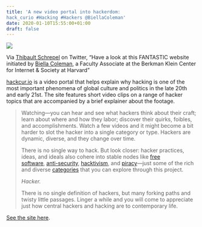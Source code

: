 ```yaml
---
title: 'A new video portal into hackerdom:
hack_curio #Hacking #Hackers @BiellaColeman'
date: 2020-01-10T15:55:00+01:00
draft: false
---
```


![](https://cdn-blog.adafruit.com/uploads/2020/01/Untitled-39-600x203.png)

Via [Thibault Schrepel](https://twitter.com/LeConcurrential/status/1213509678128349184?s=03) on Twitter, “Have a look at this FANTASTIC website initiated by [Biella Coleman](https://twitter.com/BiellaColeman), a Faculty Associate at the Berkman Klein Center for Internet & Society at Harvard”

[hackcur.io](https://hackcur.io) is a video portal that helps explain why hacking is one of the most important phenomena of global culture and politics in the late 20th and early 21st. The site features short video clips on a range of hacker topics that are accompanied by a brief explainer about the footage.

> Watching—you can hear and see what hackers think about their craft; learn about where and how they labor; discover their quirks, foibles, and accomplishments. Watch a few videos and it might become a bit harder to slot the hacker into a single category or type. Hackers are dynamic, diverse, and they change over time.
> 
> There is no single way to hack. But look closer: hacker practices, ideas, and ideals also cohere into stable nodes like [free software](https://hackcur.io/category/free-and-open-source/), [anti-security](https://hackcur.io/category/anti-security/), [hacktivism](https://hackcur.io/category/hacktivism/), and [piracy](https://hackcur.io/category/piracy/)—just some of the rich and diverse [categories](https://hackcur.io/category/gaming/) that you can explore through this project.
> 
> _Hacker._
> 
> There is no single definition of hackers, but many forking paths and twisty little passages. Linger a while and you will come to appreciate just how central hackers and hacking are to contemporary life.

[See the site here](https://hackcur.io/).